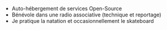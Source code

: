 ---
---

- Auto-hébergement de services Open-Source
- Bénévole dans une radio associative (technique et reportage)
- Je pratique la natation et occasionnellement le skateboard